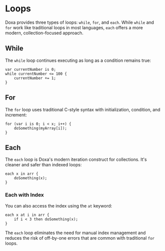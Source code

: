 # Loops

Doxa provides three types of loops: `while`, `for`, and `each`. While `while` and `for` work like traditional loops in most languages, `each` offers a more modern, collection-focused approach.

## While

The `while` loop continues executing as long as a condition remains true:

```
var currentNumber is 0;
while currentNumber <= 100 {
    currentNumber += 1;
}
```

## For

The `for` loop uses traditional C-style syntax with initialization, condition, and increment:

```
for (var i is 0; i < x; i++) {
    doSomething(myArray[i]);
}
```

## Each

The `each` loop is Doxa's modern iteration construct for collections. It's cleaner and safer than indexed loops:

```
each x in arr {
    doSomething(x);
}
```

### Each with Index

You can also access the index using the `at` keyword:

```
each x at i in arr {
    if i < 3 then doSomething(x);
}
```

The `each` loop eliminates the need for manual index management and reduces the risk of off-by-one errors that are common with traditional `for` loops.
